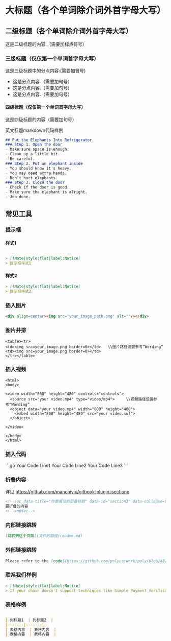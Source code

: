 <h1 align="center">大标题（各个单词除介词外首字母大写）</h1>

## 二级标题（各个单词除介词外首字母大写）
这是二级标题的内容.（需要加标点符号）

### 三级标题（仅仅第一个单词首字母大写）
这是三级标题中的分点内容:(需要加冒号)
- 这是分点内容.（需要加句号）
- 这是分点内容.（需要加句号）
- 这是分点内容.（需要加句号）

#### 四级标题（仅仅第一个单词首字母大写）
这是四级标题的内容（需要加句号）

英文标题markdown代码样例
```markdown
## Put the Elephants Into Refrigerator
### Step 1. Open the door
- Make sure space is enough.
- Clean up a little bit.
- Be careful.
### Step 2. Put an elephant inside
- You should know it's heavy.
- You may need extra hands.
- Don't hurt elephants.
### Step 3. Close the door
- Check if the door is good.
- Make sure the elephant is alright.
- Job done.
```
## 常见工具

### 提示框

#### 样式1
```markdown

> [!Note|style:flat|label:Notice]
> 提示框样式1
```

#### 样式2
```markdown
> [!Note|style:flat|label:Notice]
> 提示框样式2
```

### 插入图片

```markdown
<div align=center><img src="your_image_path.png" alt=""/></div>
```

### 图片并排

```
<table><tr>
<td><img src=your_image.png border=0></td>   \\图片路径设置参考“Wording”
<td><img src=your_image.png border=0></td>
</tr></table>

```

### 插入视频

```
<html>
<body>

<video width="800" height="480" controls="controls">
  <source src="your video.mp4" type="video/mp4">     \\视频路径设置参考“Wording”
  <object data="your video.mp4" width="800" height="480">
    <embed width="800" height="480" src="your video.swf">
  </object>

</video>

</body>
</html>

```

### 插入代码
\```go
Your Code Line1
Your Code Line2
Your Code Line3 
\```

### 折叠内容

详见 https://github.com/manchiyiu/gitbook-plugin-sectionx

```markdown
<!--sec data-title="你要展示的折叠标题" data-id="section3" data-collapse=true ces-->
要折叠的内容
<!--endsec-->
```


### 内部链接跳转

```markdown
[跳转到这个页面](文件的路径/readme.md)
```

### 外部链接跳转

```markdown
Please refer to the [code](https://github.com/polynetwork/poly/blob/4323af5cfcd2a3277653d5bdc4db015cd9755fee/native/service/cross_chain_manager/eth/utils.go#L41) for details.
```

### 联系我们样例

```markdown
> [!Note|style:flat|label:Notice]
> If your chain doesn't support techniques like Simple Payment Verification (SPV) protocol in Bitcoin or Light Ethereum Subprotocol (LES) in Ethereum, please get in touch with the `Poly team` via <a class="fab fa-discord" href= "https://discord.com/invite/y6MuEnq"></a> for more support.
```

### 表格样例

```markdown

| 列标题1  | 列标题2  |
|-------|-------|
| 表格内容  | 表格内容  |
| 表格内容  | 表格内容  |

```




